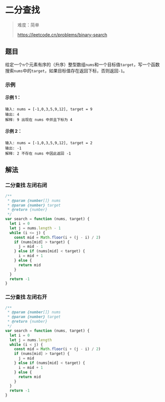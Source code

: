 # 二分查找

> 难度：简单
>
> https://leetcode.cn/problems/binary-search

## 题目

给定一个`n`个元素有序的（升序）整型数组`nums`和一个目标值`target`，写一个函数搜索`nums`中的`target`，如果目标值存在返回下标，否则返回`-1`。

### 示例

#### 示例 1：

```
输入: nums = [-1,0,3,5,9,12], target = 9
输出: 4
解释: 9 出现在 nums 中并且下标为 4
```

#### 示例 2：

```
输入: nums = [-1,0,3,5,9,12], target = 2
输出: -1
解释: 2 不存在 nums 中因此返回 -1
```

## 解法

### 二分查找 左闭右闭

```javascript
/**
 * @param {number[]} nums
 * @param {number} target
 * @return {number}
 */
var search = function (nums, target) {
  let i = 0
  let j = nums.length - 1
  while (i <= j) {
    const mid = Math.floor(i + (j - i) / 2)
    if (nums[mid] > target) {
      j = mid - 1
    } else if (nums[mid] < target) {
      i = mid + 1
    } else {
      return mid
    }
  }
  return -1
}
```

### 二分查找 左闭右开

```javascript
/**
 * @param {number[]} nums
 * @param {number} target
 * @return {number}
 */
var search = function (nums, target) {
  let i = 0
  let j = nums.length
  while (i < j) {
    const mid = Math.floor(i + (j - i) / 2)
    if (nums[mid] > target) {
      j = mid
    } else if (nums[mid] < target) {
      i = mid + 1
    } else {
      return mid
    }
  }
  return -1
}
```
